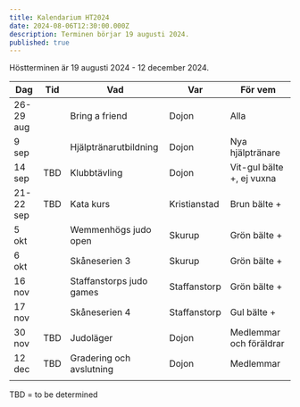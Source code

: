 ```yaml
---
title: Kalendarium HT2024
date: 2024-08-06T12:30:00.000Z
description: Terminen börjar 19 augusti 2024.
published: true
---
```

Höstterminen är 19 augusti 2024 - 12 december 2024.

| Dag                      | Tid         | Vad                      | Var                        | För vem                             |
| ------------------------ | ----------- | ------------------------ | -------------------------- | ----------------------------------- |
| 26-29 aug                |             | Bring a friend           | Dojon                      | Alla                                |
| 9  sep                   |             | Hjälptränarutbildning    | Dojon                      | Nya hjälptränare                    |
| 14 sep                   | TBD         | Klubbtävling             | Dojon                      | Vit-gul bälte +, ej vuxna           |
| 21-22 sep                | TBD         | Kata kurs                | Kristianstad               | Brun bälte +                        |
| 5 okt                    |             | Wemmenhögs judo open              | Skurup                      | Grön bälte +                               |
| 6 okt                   |  | Skåneserien 3            | Skurup                      | Grön bälte +                            |
| 16 nov                    |   | Staffanstorps judo games             | Staffanstorp                      | Grön bälte +                      |
| 17 nov                    |  | Skåneserien 4                  | Staffanstorp                | Gul bälte  + |
| 30 nov                   | TBD | Judoläger            | Dojon                      | Medlemmar och föräldrar                            |
| 12 dec                   | TBD | Gradering och avslutning            | Dojon                      | Medlemmar                             |
|         |

TBD = to be determined
